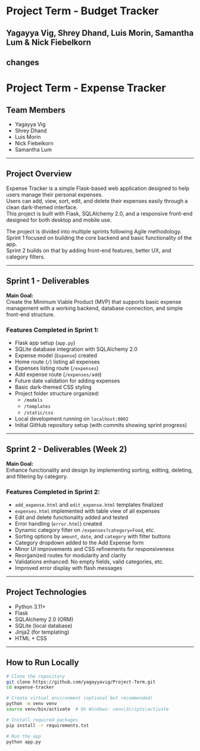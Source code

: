 # Project Term - Budget Tracker
## Yagayya Vig, Shrey Dhand, Luis Morin, Samantha Lum & Nick Fiebelkorn
changes
---

# Project Term - Expense Tracker

## Team Members
- Yagayya Vig
- Shrey Dhand
- Luis Morin
- Nick Fiebelkorn
- Samantha Lum

---

## Project Overview

Expense Tracker is a simple Flask-based web application designed to help users manage their personal expenses.  
Users can add, view, sort, edit, and delete their expenses easily through a clean dark-themed interface.  
This project is built with Flask, SQLAlchemy 2.0, and a responsive front-end designed for both desktop and mobile use.

The project is divided into multiple sprints following Agile methodology.  
Sprint 1 focused on building the core backend and basic functionality of the app.  
Sprint 2 builds on that by adding front-end features, better UX, and category filters.

---

## Sprint 1 - Deliverables

**Main Goal:**  
Create the Minimum Viable Product (MVP) that supports basic expense management with a working backend, database connection, and simple front-end structure.

### Features Completed in Sprint 1:

- Flask app setup (`app.py`)
- SQLite database integration with SQLAlchemy 2.0
- Expense model (`Expense`) created
- Home route (`/`) listing all expenses
- Expenses listing route (`/expenses`)
- Add expense route (`/expenses/add`)
- Future date validation for adding expenses
- Basic dark-themed CSS styling
- Project folder structure organized:
  - `/models`
  - `/templates`
  - `/static/css`
- Local development running on `localhost:8002`
- Initial GitHub repository setup (with commits showing sprint progress)

---

## Sprint 2 - Deliverables (Week 2)

**Main Goal:**  
Enhance functionality and design by implementing sorting, editing, deleting, and filtering by category.

### Features Completed in Sprint 2:

- `add_expense.html` and `edit_expense.html` templates finalized
- `expenses.html` implemented with table view of all expenses
- Edit and delete functionality added and tested
- Error handling (`error.html`) created
- Dynamic category filter on `/expenses?category=Food`, etc.
- Sorting options by `amount`, `date`, and `category` with filter buttons
- Category dropdown added to the Add Expense form
- Minor UI improvements and CSS refinements for responsiveness
- Reorganized routes for modularity and clarity
- Validations enhanced: No empty fields, valid categories, etc.
- Improved error display with flash messages

---

## Project Technologies

- Python 3.11+
- Flask
- SQLAlchemy 2.0 (ORM)
- SQLite (local database)
- Jinja2 (for templating)
- HTML + CSS

---

## How to Run Locally

```bash
# Clone the repository
git clone https://github.com/yagayyavig/Project-Term.git
cd expense-tracker

# Create virtual environment (optional but recommended)
python -m venv venv
source venv/bin/activate  # On Windows: venv\Scripts\activate

# Install required packages
pip install -r requirements.txt

# Run the app
python app.py

